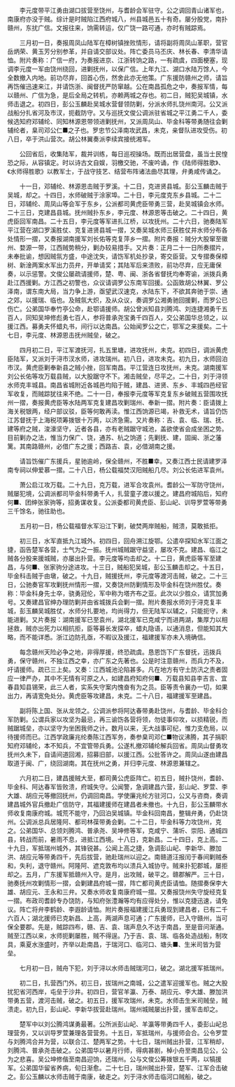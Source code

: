 <!-- { "loadSidebar": true } -->
　　李元度带平江勇由湖口拔营至饶州，与耆龄会军驻守。公之调回青山诸军也，南康府亦没于贼。综计是时贼陷江西府城八，州县城邑五十有奇。屡分股党，南扑赣州，东扰广信。文报往来，饷需转运，仅广饶一路可通，亦时有贼踪焉。

　　三月初一日，奏报周凤山陆军在樟树镇挫败情形，请将副将周凤山革职，营官岳炳荣、黄玉芳分别参革，并自请交部议处。阵亡委员马丕庆、林长春、李清华请恤。附片奏称：广信一府，为奏报进京、江浙转饷之路，一有疏虞，四面梗塞，现调李元度一军由饶州绕回，进剿抚州，以保广信。上年九江、湖口水陆万馀人，今全数撤入内地。前功尽弃，回首心伤，然舍此亦无他策。广东援防赣州之师，请旨再饬催迅速来江，并请饬浙、闽督抚严防窜越。公在南昌孤危之中，奏报军情，每以赣州、广信为急，是后全局之转机，亦赖两城之存也。初二日，贼犯吴城镇，水师击退之。初四日，彭公玉麟赴吴城水营督领防剿，分派水师扎饶州南河。公又派战船分扎省河及市汊，扼截防守。又与巡抚文俊公调派驻省城之平江勇二千人，委候选知府邓辅纶、同知林源恩带领进剿抚州，又派周凤山、毕金科等带勇随往会剿辅纶者，臬司邓公仁■之子也。罗忠节公泽南攻武昌，未克，亲督队进攻受伤。初八日，卒于洪山营次。胡公林翼奏派李续宾接统湘军。

　　公回省后，收集陆军，裁并训练，每日巡视操场。既而出居营盘，虽当士民惶恐之际，从容镇定。时以诗古文自娱，羽檄交驰，不废吟诵，作《陆师得胜歌》、《水师得胜歌》以教军士，于战守技艺、结营布阵诸法曲尽其理，弁勇咸传诵之。

　　十一日，邓辅纶、林源恩击贼于罗溪。十二日，克进贤县城。彭公玉麟击贼于吴城，却之。十四日，水师破贼于涂家埠。二十日，李元度克东乡县城。二十二日，邓辅纶、周凤山等会军于东乡，公派都司黄虎臣带勇三营，赴吴城镇会水师。二十三日，克建昌县城。抚州贼扑东乡，李元度、林源恩等击破之。二十四日，黄虎臣回军南昌。二十五日，李元度等军进扎江桥，以攻抚州。二十六日，驰奏陆军平江营在湖口罗溪胜仗、克复进贤县城一摺，又奏吴城水师三获胜仗并水师分布各处情形一摺，又奏报湖南援军刘长佑等克复萍乡一摺。附片奏报：贼分大股窜至徽州、婺源一带，江西贼势稍分，剿办较易措手。又片奏：正月二十一日所奏摺片，未奉批谕，想因贼氛方盛，中途沈失，请饬军机处抄录，寄交臣营。又专摺奏保樟树、新淦两案水军出力员弁，开单请奖；其陆军后来溃败，前功尽弃，应无庸保奏，以示惩警。文俊公屡疏请援师，楚、粤、闽、浙各省督抚均奉寄谕，派拨兵勇赴江西援剿。方江西之初警也，众议请调罗公东南军回援。公函致胡公林翼、罗公泽南，谓东南大局，当力争上游，亟望武汉速克，水陆东下，不欲其奔驰于崇、通之郊，以援瑞、临也。及贼氛大炽，及从众议，奏调罗公湘勇驰回援剿，而罗公已伤亡。公弟国华奉竹亭公命，赴鄂请援师。胡公曾派知县刘腾鸿、刘连捷湘勇千五百人，同知吴坤修彪勇七百人，参将普承尧宝勇千四百人，交公弟国华总领之，以援江西。募勇夫怀蜡丸书，间行以达南昌。公始闻罗公之亡，鄂军之来援矣。二十七日，李元度、林源恩击抚州贼垒，破之。

　　四月初二日，平江军渡抚河，扎五里塘，进攻抚州，未克。初四日，调派黄虎臣陆军，又派刘于浔市汊水师，进攻瑞州。初八日，进攻未克。初九日，水师回泊市汊。黄虎臣剿奉新县之贼小挫，回军南昌。平江营连日攻抚州，未克。湖南援军刘公长佑等攻万载县贼，以大股踞守不下。湘击贼垒，尽平之。二十日，刘于浔领水师克丰城县。南昌省城附近各城邑均陷于贼，建昌、进贤、东乡、丰城四邑经官军收复，而贼踪犹往来不绝。二十一日，奉报李元度等军克复东乡破贼五营围攻抚州一摺，奏报黄虎臣等水陆两军克复建昌攻剿瑞州、奉新一摺。附片奏：臣请拨上海关税银两，经户部议驳，臣等何敢再渎。惟江西饷源已竭，补救无术，请旨仍饬江苏督抚于上海税项筹拨银十万两，以济急需。又片奏称：吉、袁、临、瑞、抚、建等府之贼，浚濠坚守，近者各县，亦有老贼踞守城池，盖欲使省会成坐困之势。目前剿办之法，惟当力保广、饶，通苏、杭之饷道；先剿抚、建，固闽、浙之藩篱。其南路赣州，必借广东之援；西路吉、袁，必借湖南之援。

　　请旨饬催广东援兵，星驰逾岭，保全赣州，不胜■幸。又奏江西士民请建罗泽南专祠以伸爱慕一摺。二十八日，杨公载福焚汉阳贼船几尽。刘公长佑进军袁州。

　　萧公启江攻万载。二十九日，克万载，进军合攻袁州。耆龄公一军防守饶州，贼屡犯境，公调派都司毕金科带勇千人，扎营童子渡以援之。建昌府城陷后，知府何■、团绅张家驹等，招勇谋收复。公派委都司黄虎臣、彭山屺、训导罗萱等带勇三千馀名，驰往助也。

　　五月初一日，杨公载福督水军沿江下剿，破焚两岸贼船，贼溃，莫敢抵拒。

　　初三日，水军直抵九江城外。初四日，回舟溯江旋鄂。公遣卒探知水军江面之捷，函告楚军各营，士气为之一振。抚州城贼踞守益坚，屡攻不克。建昌、临江之贼各分股来援城贼，亦屡出扑营。李元度等均击却之。十二日，黄虎臣等军至建昌，与何■、张家驹分途进攻。十三日，贼船犯吴城，彭公玉麟击却之。十五日，毕金科击贼于由墩，破之。十九日，贼援抚州，李元度等渡河击贼，破之。二十三日，公驰奏官军攻剿抚州情形一摺，又奏饶州防剿情形及毕金科在饶州胜仗。奏称：毕金科身先士卒，骁勇冠伦，军中称为塔齐布之亚。此次以少胜众，请赏加勇号。又奏建昌官绅办理防剿并由省城拨兵会剿一摺。附片奏报水师刘于浔克复丰城，彭玉麟吴城胜仗，水师分扎要地，均尚得力，但无陆军以辅之，只能扼守，未能进剿。又片奏报：湖南援军已至袁州，湖北援军已克咸宁而进两湖，集厚力以相拯救，贼亦出死力以相抗拒，臣等募长发探卒，蜡丸隐语，以通消息，但能知其大略，而不能详悉。浙江边防孔亟，不暇议及援江，福建援军亦未入境确信。

　　每念赣州天险必争之地，非得厚援，终恐疏虞。恳恩饬下广东督抚，迅拨兵勇，保守赣州，不独江西之幸，亦广东之先著也。公是时注意赣州，而兵力不及，吁请援师。疏已三上矣。又奏：江西城池沦陷甚多。凡在地方有守土防汛之责者固应一律严办，其中不无情有可原之人，如建昌府知府何■、万载县知县李吉言、宜春县知县锡荣，此三人者，实系失守案内愧奋有为之员。臣等责令襄办一切，如果出力，再请宽免处分。黄虎臣等攻建昌，未克。二十八日，福建援军至建昌。

　　副将陈上国、张从龙领之。公调派参将阿达春带勇赴饶州，与耆龄、毕金科合军防剿。公谓兵家以攻坚为最忌，再三谕饬各营将领，勿徒事仰攻，以损精锐，而贼踞城垒，亦以坚守为坐困我师之计。数月以来，无大战事可纪，惟力支危局，以待援师而已。江西学政廉兆纶奏陈江西军务，奏参臬司邓仁■物议沸腾，其子捐职知府邓辅纶，本不知兵，不宜管带兵勇。公遂札撤邓辅纶解兵回省。周凤山督勇攻抚州久未下，自请间道回湘，招募旧部，以援江西。公批答许之。周凤山遂由建昌取道于闽、广，绕回湖南。其在抚州之勇，并归李元度、林源恩兼辖之。

　　六月初二日，建昌援贼大至，都司黄公虎臣阵亡。初五日，贼扑饶州，耆龄、毕金科、阿达春军皆败溃，府城失守。公闻警，急调建昌六营，彭山屺、罗萱、李大雄、胡应元等撤回抚州，仍调回南昌。学使廉兆纶方驻河口，公又与咨商，奏调建昌城外官兵撤赴广信防守，其福建援师在建昌者未撤也。十九日，彭公玉麟带水师收复南康府城。城荒不能守，乃回泊吴城镇。毕金科回南昌，整辑弁勇，仍赴饶州。公调派总兵居隆阿、都司林葆带勇会剿。二十二日，毕金科等力攻饶州，克之。公弟国华、总领刘腾鸿、普承尧、吴坤修等军，克咸宁、蒲圻、崇阳、通城四县，转战而前，暑雨不息，进抵江西境。十八日，克新昌。二十四日，克上高。二十九日，军抵瑞州城外，其锋锐甚。公闻上高之捷，急调彭山屺、李新华、滕加洪、胡应元等带勇四千，先后拔营，驰赴瑞州以迎之。南赣道汪报闰于春间剿贼泰和，失利，退守赣州。阿隆阿、遮克敦布均以溃兵入城协守。贼来扑犯郡城，屡拒却之。五月，广东援军抵赣州入守。是月，出攻贼，破平之。赣郡解严。三十日，驰奏抚州攻剿情形一摺，会剿建昌府城一摺，阵亡都司黄虎臣请恤。随摺奏保李大雄、胡应元、王永和三弁。又奏水师收复南康府城一摺。又奏报饶州失守旋经克复一摺。布政司耆龄专办饶防，与知府张澧瀚等均有应得处分，惟以克捷迅速，请免议。阵亡将弁李鹤龄、李遐龄请恤。附片奏报福建援江兵勇现到建昌者，已有二千六百人；湖北援师已克新昌、上高，两湖声息可通；广东援师，已入守赣州，当可保全要郡。先是，贼踪四布，赣、吉、袁、瑞声息久不达于南昌，至是音问渐通。贼至江西以来，水师扼剿屡胜，贼不得逞。乃于吉、袁、瑞、临各处造战船，制攻具，乘夏水涨盛时，齐举以赴南昌，于瑞河口、临河口、塘头■、生米司皆为营垒。

　　七月初一日，贼舟下犯，刘于浔以水师击贼瑞河口，破之。湖北援军抵瑞州。

　　初二日，扎营西门外。初三日，拔瑞州之南城，公之遣军迎援军也。贼之大股扰犯省河西岸，屯垒于沙井。初四日，营官羊瀛、万泰、胡应元、李大雄、滕加洪带勇五营，渡河击贼，破之。初五日，援军攻瑞州，未克。水师击生米司贼垒，贼溃走。初九日，彭山屺、李新华拔营赴瑞州。瑞州城贼屡出扑营，援军击却之。

　　楚军中以刘公腾鸿谋勇最著。公所派彭山屺、羊瀛等带勇四千人，委彭山屺总理营务，又以训导罗萱兼理各营营务。十五日，军抵瑞州，与援师会合。公令罗萱与刘腾鸿合并为营，以联合江、楚两军之势。十七日，瑞州贼出扑营，江军稍却，刘腾鸿、普承尧击破之。公弟国华以暑月行师，得病甚剧，棹小舟至南昌见公，公为之悲喜。吴公坤修偕至南昌迎饷，还瑞州。公与文俊公筹拨银五千两，以犒援军。公弟国华留省养病，旬日渐愈。二十七日，瑞州贼出扑营，楚军、江军合击破之。彭公玉麟以水师击贼于南康，破走之。刘于浔水师击临河口贼船，破之。

